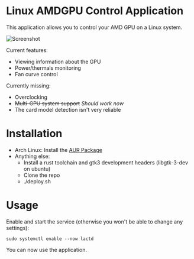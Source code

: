 # Linux AMDGPU Control Application

This application allows you to control your AMD GPU on a Linux system.

![Screenshot](https://i.imgur.com/c8jTTKy.png)

Current features:

- Viewing information about the GPU
- Power/thermals monitoring
- Fan curve control

Currently missing:

- Overclocking
- <s>Multi-GPU system support</s> *Should work now*
- The card model detection isn't very reliable

# Installation

- Arch Linux: Install the [AUR Package](https://aur.archlinux.org/packages/lact-git/)
- Anything else:
    - Install a rust toolchain and gtk3 development headers (libgtk-3-dev on ubuntu)
    - Clone the repo
    - ./deploy.sh

# Usage

Enable and start the service (otherwise you won't be able to change any settings):
```
sudo systemctl enable --now lactd
```
You can now use the application.
